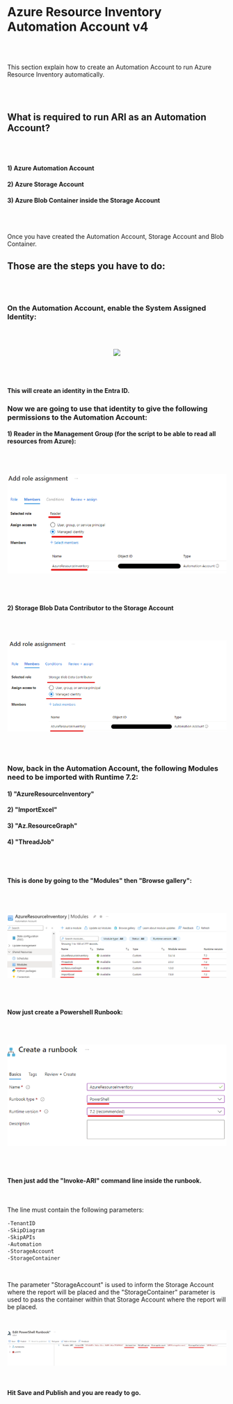 <br/>

<br/>

<br/>

# Azure Resource Inventory Automation Account v4

<br/>

<br/>

This section explain how to create an Automation Account to run Azure Resource Inventory automatically.  

<br/>

<br/>

## What is required to run ARI as an Automation Account?

<br/>

<br/>

#### 1) Azure Automation Account
#### 2) Azure Storage Account
#### 3) Azure Blob Container inside the Storage Account

<br/>

<br/>

Once you have created the Automation Account, Storage Account and Blob Container. 

## Those are the steps you have to do:

<br/>

<br/>

### On the Automation Account, enable the System Assigned Identity:

<br/>

<br/>

<p align="center">
<img src="images/ARIAUT_Identity.png">
</p>

<br/>

<br/>

#### This will create an identity in the Entra ID.

### Now we are going to use that identity to give the following permissions to the Automation Account:

#### 1) Reader in the Management Group (for the script to be able to read all resources from Azure):

<br/>

<br/>

<p align="center">
<img src="images/AUTv4Tenant.png">
</p>

<br/>

<br/>

#### 2) Storage Blob Data Contributor to the Storage Account

<br/>

<br/>

<p align="center">
<img src="images/AUTv4STGPerm.png">
</p>

<br/>

<br/>

### Now, back in the Automation Account, the following Modules need to be imported with Runtime __7.2__:

#### 1) "AzureResourceInventory"
#### 2) "ImportExcel"
#### 3) "Az.ResourceGraph"
#### 4) "ThreadJob"

<br/>

<br/>

#### This is done by going to the "Modules" then "Browse gallery":

<br/>

<br/>

<p align="center">
<img src="images/AUTv4Modules.png">
</p>

<br/>

<br/>


#### Now just create a Powershell Runbook:

<br/>

<br/>

<p align="center">
<img src="images/AUTv4Runbook.png">
</p>

<br/>

<br/>

#### Then just add the "Invoke-ARI" command line inside the runbook. 

<br/>

The line must contain the following parameters:

````
-TenantID
-SkipDiagram
-SkipAPIs
-Automation
-StorageAccount
-StorageContainer
````

<br/>

The parameter "StorageAccount" is used to inform the Storage Account where the report will be placed and the "StorageContainer" parameter is used to pass the container within that Storage Account where the report will be placed.

<br/>

<p align="center">
<img src="images/ARIAUT_RunBookScript.png">
</p>


<br/>

#### Hit Save and Publish and you are ready to go.

<br/>

